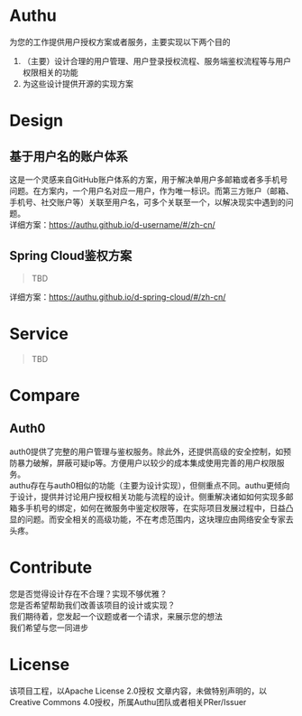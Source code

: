 # Authu
为您的工作提供用户授权方案或者服务，主要实现以下两个目的
1. （主要）设计合理的用户管理、用户登录授权流程、服务端鉴权流程等与用户权限相关的功能
2. 为这些设计提供开源的实现方案

# Design
## 基于用户名的账户体系
这是一个灵感来自GitHub账户体系的方案，用于解决单用户多邮箱或者多手机号问题。在方案内，一个用户名对应一用户，作为唯一标识。而第三方账户（邮箱、手机号、社交账户等）关联至用户名，可多个关联至一个，以解决现实中遇到的问题。   
详细方案：<https://authu.github.io/d-username/#/zh-cn/>

## Spring Cloud鉴权方案
> TBD

详细方案：<https://authu.github.io/d-spring-cloud/#/zh-cn/>

# Service
> TBD

# Compare
## Auth0
auth0提供了完整的用户管理与鉴权服务。除此外，还提供高级的安全控制，如预防暴力破解，屏蔽可疑ip等。方便用户以较少的成本集成使用完善的用户权限服务。   
authu存在与auth0相似的功能（主要为设计实现），但侧重点不同。authu更倾向于设计，提供并讨论用户授权相关功能与流程的设计。侧重解决诸如如何实现多邮箱多手机号的绑定，如何在微服务中鉴定权限等，在实际项目发展过程中，日益凸显的问题。而安全相关的高级功能，不在考虑范围内，这块理应由网络安全专家去头疼。   

# Contribute
您是否觉得设计存在不合理？实现不够优雅？    
您是否希望帮助我们改善该项目的设计或实现？   
我们期待着，您发起一个议题或者一个请求，来展示您的想法    
我们希望与您一同进步    

# License
该项目工程，以Apache License 2.0授权
文章内容，未做特别声明的，以Creative Commons 4.0授权，所属Authu团队或者相关PRer/Issuer   
